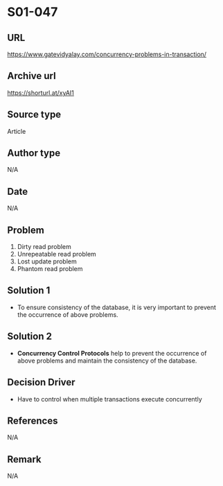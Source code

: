 # S01-047

## URL
https://www.gatevidyalay.com/concurrency-problems-in-transaction/

## Archive url
https://shorturl.at/xyAI1

## Source type
Article

## Author type
N/A

## Date
N/A

## Problem
1. Dirty read problem
2. Unrepeatable read problem
3. Lost update problem
4. Phantom read problem

## Solution 1
- To ensure consistency of the database, it is very important to prevent the occurrence of above problems.

## Solution 2
- **Concurrency Control Protocols** help to prevent the occurrence of above problems and maintain the consistency of the database.

## Decision Driver
- Have to control when multiple transactions execute concurrently 

## References 
N/A

## Remark
N/A

